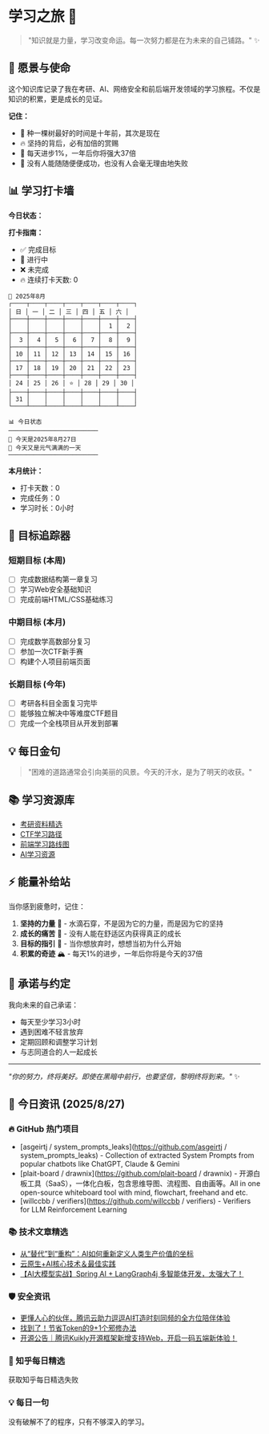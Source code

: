 # 学习之旅 🚀

> "知识就是力量，学习改变命运。每一次努力都是在为未来的自己铺路。" ✨

## 🌟 愿景与使命

这个知识库记录了我在考研、AI、网络安全和前后端开发领域的学习旅程。不仅是知识的积累，更是成长的见证。

**记住：**

- 🌱 种一棵树最好的时间是十年前，其次是现在
- 🔥 坚持的背后，必有加倍的赏赐
- 💪 每天进步1%，一年后你将强大37倍
- 🌈 没有人能随随便便成功，也没有人会毫无理由地失败

## 📊 学习打卡墙

**今日状态：**

**打卡指南：**

- ✅ 完成目标
- 🔄 进行中
- ❌ 未完成
- 🔥 连续打卡天数: 0

<!-- CALENDAR_START -->
```
📅 2025年8月
┌────┬────┬────┬────┬────┬────┬────┐
│ 日 │ 一 │ 二 │ 三 │ 四 │ 五 │ 六 │
├────┼────┼────┼────┼────┼────┼────┤
│    │    │    │    │    │  1 │  2 │
├────┼────┼────┼────┼────┼────┼────┤
│  3 │  4 │  5 │  6 │  7 │  8 │  9 │
├────┼────┼────┼────┼────┼────┼────┤
│ 10 │ 11 │ 12 │ 13 │ 14 │ 15 │ 16 │
├────┼────┼────┼────┼────┼────┼────┤
│ 17 │ 18 │ 19 │ 20 │ 21 │ 22 │ 23 │
├────┼────┼────┼────┼────┼────┼────┤
│ 24 │ 25 │ 26 │ ⭐ │ 28 │ 29 │ 30 │
├────┼────┼────┼────┼────┼────┼────┤
│ 31 │    │    │    │    │    │    │
└────┴────┴────┴────┴────┴────┴────┘
```

```
📊 今日状态
─────────────────────────
🌟 今天是2025年8月27日
🌈 今天又是元气满满的一天
─────────────────────────
```
<!-- CALENDAR_END -->

**本月统计：**
- 打卡天数：0
- 完成任务：0
- 学习时长：0小时

## 🎯 目标追踪器

### 短期目标 (本周)

- [ ] 完成数据结构第一章复习
- [ ] 学习Web安全基础知识
- [ ] 完成前端HTML/CSS基础练习

### 中期目标 (本月)

- [ ] 完成数学高数部分复习
- [ ] 参加一次CTF新手赛
- [ ] 构建个人项目前端页面

### 长期目标 (今年)

- [ ] 考研各科目全面复习完毕
- [ ] 能够独立解决中等难度CTF题目
- [ ] 完成一个全栈项目从开发到部署

## 💡 每日金句

> "困难的道路通常会引向美丽的风景。今天的汗水，是为了明天的收获。"

## 📚 学习资源库

- [考研资料精选](https://github.com/topics/kaoyan)
- [CTF学习路径](https://ctf-wiki.org/)
- [前端学习路线图](https://roadmap.sh/frontend)
- [AI学习资源](https://github.com/microsoft/AI-For-Beginners)

## ⚡ 能量补给站

当你感到疲惫时，记住：

1. **坚持的力量** 🌊 - 水滴石穿，不是因为它的力量，而是因为它的坚持
2. **成长的痛苦** 🌵 - 没有人能在舒适区内获得真正的成长
3. **目标的指引** 🧭 - 当你想放弃时，想想当初为什么开始
4. **积累的奇迹** 🏔️ - 每天1%的进步，一年后你将是今天的37倍

## 🤝 承诺与约定

我向未来的自己承诺：

- 每天至少学习3小时
- 遇到困难不轻言放弃
- 定期回顾和调整学习计划
- 与志同道合的人一起成长

---

*"你的努力，终将美好。即使在黑暗中前行，也要坚信，黎明终将到来。"* ✨

<!-- DAILY_INFO_START -->

## 📰 今日资讯 (2025/8/27)

### 🔥 GitHub 热门项目
- [asgeirtj / system_prompts_leaks](https://github.com/asgeirtj / system_prompts_leaks) - Collection of extracted System Prompts from popular chatbots like ChatGPT, Claude & Gemini
- [plait-board / drawnix](https://github.com/plait-board / drawnix) - 开源白板工具（SaaS），一体化白板，包含思维导图、流程图、自由画等。All in one open-source whiteboard tool with mind, flowchart, freehand and etc.
- [willccbb / verifiers](https://github.com/willccbb / verifiers) - Verifiers for LLM Reinforcement Learning

### 📚 技术文章精选
- [从“替代”到“重构”：AI如何重新定义人类生产价值的坐标](https://blog.csdn.net/ailuloo/article/details/149564228)
- [云原生+AI核心技术＆最佳实践](https://blog.csdn.net/2301_82300081/article/details/143481147)
- [【AI大模型实战】Spring AI + LangGraph4j 多智能体开发，太强大了！](https://blog.csdn.net/Android23333/article/details/149353550)

### 🛡️ 安全资讯
- [更懂人心的伙伴，腾讯云助力逗逗AI打造时刻同频的全方位陪伴体验](https://cloud.tencent.com/developer/article/2558417)
- [找到了！节省Token的9+1个邪修办法](https://cloud.tencent.com/developer/article/2558421)
- [开源公告｜腾讯Kuikly开源框架新增支持Web，开启一码五端新体验！](https://cloud.tencent.com/developer/article/2558415)

### 🌟 知乎每日精选
获取知乎每日精选失败

### 💡 每日一句
没有破解不了的程序，只有不够深入的学习。
<!-- DAILY_INFO_END -->
